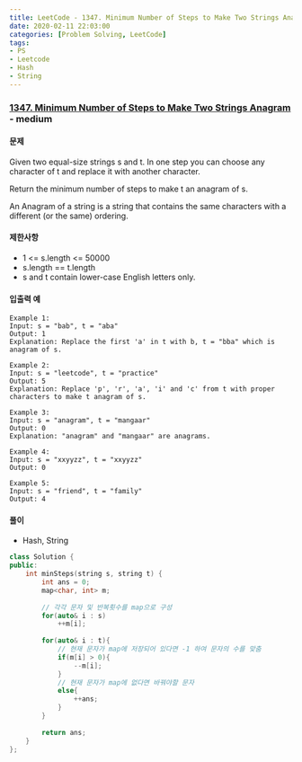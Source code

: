 ```yaml
---
title: LeetCode - 1347. Minimum Number of Steps to Make Two Strings Anagram
date: 2020-02-11 22:03:00
categories: [Problem Solving, LeetCode]
tags:
- PS
- Leetcode
- Hash
- String
---
```


### [ 1347. Minimum Number of Steps to Make Two Strings Anagram ](https://leetcode.com/problems/minimum-number-of-steps-to-make-two-strings-anagram/) - medium

#### 문제

Given two equal-size strings s and t. In one step you can choose any character of t and replace it with another character.

Return the minimum number of steps to make t an anagram of s.

An Anagram of a string is a string that contains the same characters with a different (or the same) ordering.

#### 제한사항

  - 1 <= s.length <= 50000
  - s.length == t.length
  - s and t contain lower-case English letters only.

#### 입출력 예

```
Example 1:
Input: s = "bab", t = "aba"
Output: 1
Explanation: Replace the first 'a' in t with b, t = "bba" which is anagram of s.
```
```
Example 2:
Input: s = "leetcode", t = "practice"
Output: 5
Explanation: Replace 'p', 'r', 'a', 'i' and 'c' from t with proper characters to make t anagram of s.
```
```
Example 3:
Input: s = "anagram", t = "mangaar"
Output: 0
Explanation: "anagram" and "mangaar" are anagrams. 
```
```
Example 4:
Input: s = "xxyyzz", t = "xxyyzz"
Output: 0
```
```
Example 5:
Input: s = "friend", t = "family"
Output: 4
```

#### 풀이
  - Hash, String

```cpp
class Solution {
public:
    int minSteps(string s, string t) {
        int ans = 0;
        map<char, int> m;
        
        // 각각 문자 및 반복횟수를 map으로 구성 
        for(auto& i : s)
            ++m[i];
        
        for(auto& i : t){
            // 현재 문자가 map에 저장되어 있다면 -1 하여 문자의 수를 맞춤 
            if(m[i] > 0){
                --m[i];
            }
            // 현재 문자가 map에 없다면 바꿔야할 문자
            else{
                ++ans;
            }
        }
        
        return ans;
    }
};
```
